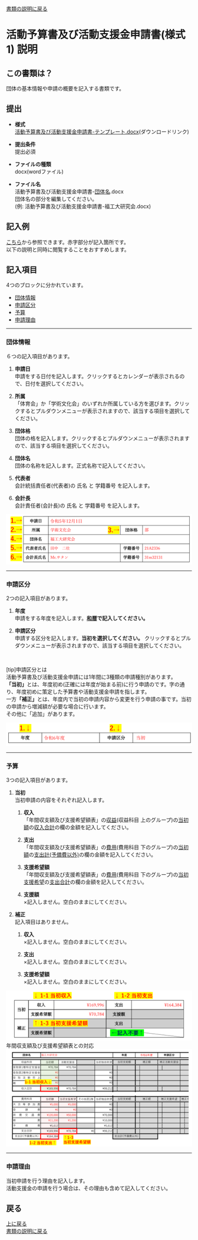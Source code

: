 [書類の説明に戻る](./書類の説明.md)
# 活動予算書及び活動支援金申請書(様式1) 説明

## この書類は？
団体の基本情報や申請の概要を記入する書類です。


## 提出

- **様式**  
[活動予算書及び活動支援金申請書-テンプレート.docx]()(ダウンロードリンク)  

- **提出条件**  
提出必須  

- **ファイルの種類**  
docx(wordファイル)  

- **ファイル名**  
活動予算書及び活動支援金申請書-<ins>団体名</ins>.docx  
団体名の部分を編集してください。  
(例: 活動予算書及び活動支援金申請書-福工大研究会.docx)  



## 記入例
[こちら](./sample/活動予算書及び活動支援金申請書-記入例.pdf)から参照できます。赤字部分が記入箇所です。  
以下の説明と同時に閲覧することをおすすめします。



## 記入項目
4つのブロックに分かれています。
- [団体情報](#団体情報)
- [申請区分](#申請区分)
- [予算](#予算)
- [申請理由](#申請理由)

*****

### 団体情報
６つの記入項目があります。

1. **申請日**  
申請をする日付を記入します。クリックするとカレンダーが表示されるので、日付を選択してください。

2. **所属**  
「体育会」か「学術文化会」のいずれか所属している方を選びます。クリックするとプルダウンメニューが表示されますので、該当する項目を選択してください。

3. **団体格**  
団体の格を記入します。クリックするとプルダウンメニューが表示されますので、該当する項目を選択してください。

4. **団体名**  
団体の名称を記入します。正式名称で記入してください。

5. **代表者**  
会計統括責任者(代表者)の 氏名 と 学籍番号 を記入します。

6. **会計長**  
会計責任者(会計長)の 氏名 と 学籍番号 を記入します。

![活動予算書及び活動支援金申請書 団体情報](./image/活動予算書及び活動支援金申請書-団体情報.png)

*****

### 申請区分
2つの記入項目があります。

1. **年度**  
申請をする年度を記入します。**<ins>和暦</ins>で記入してください。**

2. **申請区分**  
申請する区分を記入します。**当初を選択してください。** クリックするとプルダウンメニューが表示されますので、該当する項目を選択してください。  
<br>

[tip]申請区分とは  
活動予算書及び活動支援金申請には1年間に3種類の申請種別があります。  
<strong>「当初」</strong>とは、年度初め(正確には年度が始まる前)に行う申請のです。字の通り、年度初めに策定した予算書や活動支援金申請を指します。  
一方<strong>「補正」</strong>とは、年度内で当初の申請内容から変更を行う申請の事です。当初の申請から増減額が必要な場合に行います。  
その他に「追加」があります。

![活動予算書及び活動支援金申請書 申請区分](./image/活動予算書及び活動支援金申請書-申請区分.png)

*****

### 予算
3つの記入項目があります。
1. **当初**  
当初申請の内容をそれぞれ記入します。  
    1. **収入**  
    「年間収支額及び支援希望額表」の<ins>収益</ins>(収益科目 上のグループ)の<ins>当初額</ins>の<ins>収入合計</ins>の欄の金額を記入してください。

    2. **支出**  
    「年間収支額及び支援希望額表」の<ins>費用</ins>(費用科目 下のグループ)の<ins>当初額</ins>の<ins>支出計(予備費以外)</ins>の欄の金額を記入してください。

    3. **支援希望額**  
    「年間収支額及び支援希望額表」の<ins>費用</ins>(費用科目 下のグループ)の<ins>当初支援希望</ins>の<ins>支出合計</ins>の欄の金額を記入してください。

    4. **支援額**  
    ×記入しません。空白のままにしてください。

2. **補正**  
    記入項目はありません。
    1. **収入**  
    ×記入しません。空白のままにしてください。

    2. **支出**  
    ×記入しません。空白のままにしてください。

    3. **支援希望額**  
    ×記入しません。空白のままにしてください。

![活動予算書及び活動支援金申請書 予算](./image/活動予算書及び活動支援金申請書-予算.png)
年間収支額及び支援希望額表との対応
![活動予算書及び活動支援金申請書 年間収支表対応](./image/活動予算書及び活動支援金申請書-年間収支表対応.png)

*****

### 申請理由
当初申請を行う理由を記入します。  
活動支援金の申請を行う場合は、その理由も含めて記入してください。



## 戻る
[上に戻る](#活動予算書及び活動支援金申請書様式1-説明)  
[書類の説明に戻る](./書類の説明.md)  